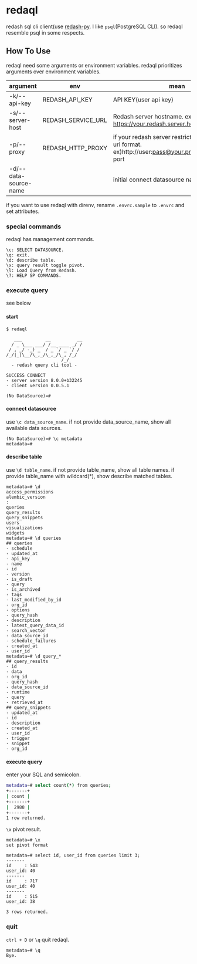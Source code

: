 # redaql
redash sql cli client(use [redash-py](https://github.com/denzow/redash-py).
I like `psql`(PostgreSQL CLI). so redaql resemble psql in some respects.

## How To Use

redaql need some arguments or environment variables.
redaql prioritizes arguments over environment variables.

|argument|env|mean|required|
|--|--|--|--|
|-k/--api-key|REDASH_API_KEY|API KEY(user api key)|True|
|-s/--server-host|REDASH_SERVICE_URL|Redash server hostname. ex) https://your.redash.server.host/|True|
|-p/--proxy|REDASH_HTTP_PROXY|if your redash server restricted by Proxy, set url format. ex)http://user:pass@your.proxy.server:proxy-port|False|
|-d/--data-source-name||initial connect datasource name.|False|

if you want to use redaql with direnv, rename `.envrc.sample` to `.envrc` and set attributes.

### special commands

redaql has management commands.

```
\c: SELECT DATASOURCE.
\q: exit.
\d: describe table.
\x: query result toggle pivot.
\l: Load Query from Redash.
\?: HELP SP COMMANDS.
```

### execute query

see below

#### start
```
$ redaql

   ___         __          __
  / _ \___ ___/ /__ ____ _/ /
 / , _/ -_) _  / _ `/ _ `/ / 
/_/|_|\__/\_,_/\_,_/\_, /_/  
                     /_/     
  - redash query cli tool -

SUCCESS CONNECT
- server version 8.0.0+b32245
- client version 0.0.5.1

(No DataSource)=#
```

#### connect datasource

use `\c data_source_name`. if not provide data_source_name, show all available data sources. 

```
(No DataSource)=# \c metadata
metadata=#
```

#### describe table

use `\d table_name`. if not provide table_name, show all table names. if provide table_name with wildcard(\*), show describe matched tables.

```
metadata=# \d
access_permissions
alembic_version
:
queries
query_results
query_snippets
users
visualizations
widgets
metadata=# \d queries
## queries
- schedule
- updated_at
- api_key
- name
- id
- version
- is_draft
- query
- is_archived
- tags
- last_modified_by_id
- org_id
- options
- query_hash
- description
- latest_query_data_id
- search_vector
- data_source_id
- schedule_failures
- created_at
- user_id
metadata=# \d query_*
## query_results
- id
- data
- org_id
- query_hash
- data_source_id
- runtime
- query
- retrieved_at
## query_snippets
- updated_at
- id
- description
- created_at
- user_id
- trigger
- snippet
- org_id

```

#### execute query

enter your SQL and semicolon.

```bash
metadata=# select count(*) from queries;
+-------+
| count |
+-------+
|  2988 |
+-------+
1 row returned.
```

`\x` pivot result.



```
metadata=# \x
set pivot format

metadata=# select id, user_id from queries limit 3;
-------
id     : 543
user_id: 40
-------
id     : 717
user_id: 40
-------
id     : 515
user_id: 38

3 rows returned.
```

### quit

`ctrl + D` or `\q` quit redaql.

```
metadata=# \q
Bye.
```
